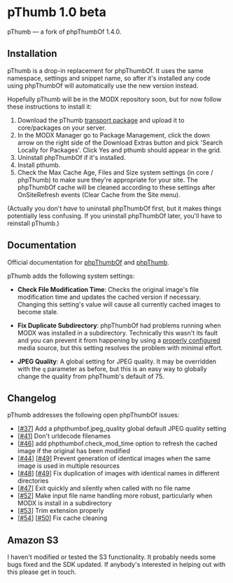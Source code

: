 pThumb 1.0 beta
===============

pThumb — a fork of phpThumbOf 1.4.0.


Installation
------------

pThumb is a drop-in replacement for phpThumbOf.  It uses the same namespace, settings and snippet name, so after it's installed any code using phpThumbOf will automatically use the new version instead.

Hopefully pThumb will be in the MODX repository soon, but for now follow these instructions to install it:

1. Download the pThumb [transport package](https://github.com/oo12/phpThumbOf/raw/pThumb/pthumb-1.0.0-beta1.transport.zip) and upload it to core/packages on your server.
2. In the MODX Manager go to Package Management, click the down arrow on the right side of the Download Extras button and pick 'Search Locally for Packages'. Click Yes and pthumb should appear in the grid.
3. Uninstall phpThumbOf if it's installed.
4. Install pthumb.
5. Check the Max Cache Age, Files and Size system settings (in core / phpThumb) to make sure they're appropriate for your site.  The phpThumbOf cache will be cleaned according to these settings after OnSiteRefresh events (Clear Cache from the Site menu).

(Actually you don't _have_ to uninstall phpThumbOf first, but it makes things potentially less confusing. If you uninstall phpThumbOf later, you'll have to reinstall pThumb.)


Documentation
--------

Official documentation for [phpThumbOf](http://rtfm.modx.com/display/addon/phpthumbof/) and [phpThumb](http://phpthumb.sourceforge.net/demo/docs/phpthumb.readme.txt).

pThumb adds the following system settings:

* __Check File Modification Time__: Checks the original image's file modification time and updates the cached version if necessary.  Changing this setting's value will cause all currently cached images to become stale.

* __Fix Duplicate Subdirectory__:  phpThumbOf had problems running when MODX was installed in a subdirectory.  Technically this wasn't its fault and you can prevent it from happening by using a [properly configured](http://forums.modx.com/?action=thread&thread=75040#dis-post-454845) media source, but this setting resolves the problem with minimal effort.

* __JPEG Quality__: A global setting for JPEG quality.  It may be overridden with the ```q``` parameter as before, but this is an easy way to globally change the quality from phpThumb's default of 75.


Changelog
----------

pThumb addresses the following open phpThumbOf issues:

* [[#37](https://github.com/splittingred/phpThumbOf/issues/37)] Add a phpthumbof.jpeg_quality global default JPEG quality setting
* [[#41](https://github.com/splittingred/phpThumbOf/pull/41)] Don't urldecode filenames
* [[#46](https://github.com/splittingred/phpThumbOf/pull/46)] add phpthumbof.check\_mod\_time option to refresh the cached image if the
  original has been modified
* [[#44](https://github.com/splittingred/phpThumbOf/issues/44)] [[#49](https://github.com/splittingred/phpThumbOf/issues/49)] Prevent generation of identical images when the same image is used in
  multiple resources
* [[#48](https://github.com/splittingred/phpThumbOf/pull/48)] [[#49](https://github.com/splittingred/phpThumbOf/issues/49)] Fix duplication of images with identical names in different directories
* [[#47](https://github.com/splittingred/phpThumbOf/pull/47)] Exit quickly and silently when called with no file name
* [[#52](https://github.com/splittingred/phpThumbOf/issues/52)] Make input file name handling more robust, particularly when MODX is
  install in a subdirectory
* [[#53](https://github.com/splittingred/phpThumbOf/issues/53)] Trim extension properly
* [[#54](https://github.com/splittingred/phpThumbOf/issues/54)] [[#50](https://github.com/splittingred/phpThumbOf/pull/50)] Fix cache cleaning


Amazon S3
---------

I haven't modified or tested the S3 functionality.  It probably needs some bugs fixed and the SDK updated.  If anybody's interested in helping out with this please get in touch.
